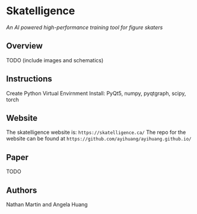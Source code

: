# Skatelligence
*An AI powered high-performance training tool for figure skaters*
## Overview
TODO (include images and schematics)
## Instructions
Create Python Virtual Envirnment
Install: PyQt5, numpy, pyqtgraph, scipy, torch
## Website
The skatelligence website is: `https://skatelligence.ca/`
The repo for the website can be found at `https://github.com/ayihuang/ayihuang.github.io/`
## Paper
TODO
## Authors
Nathan Martin and Angela Huang
